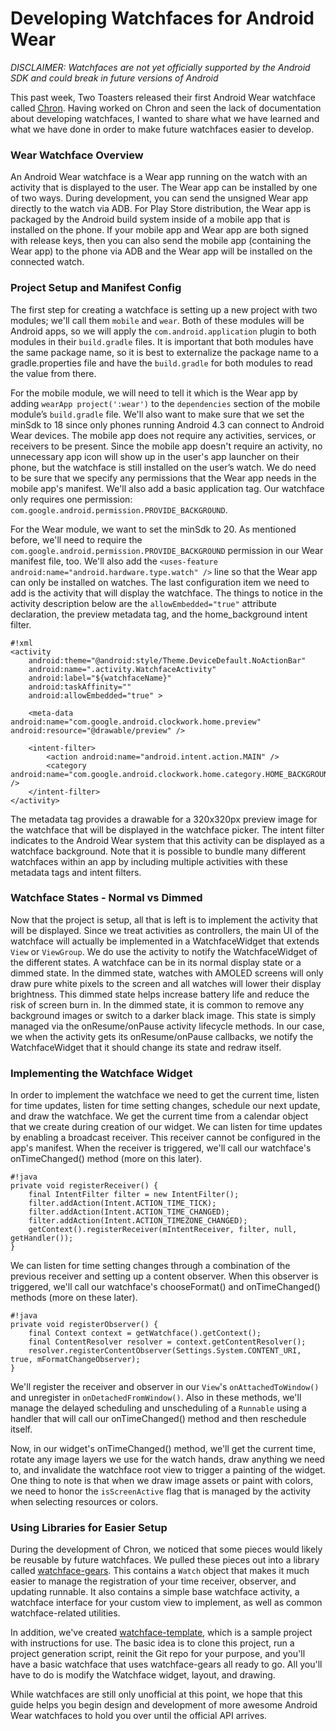 # Developing Watchfaces for Android Wear
<!--
    Author: James Barr
    Categories: development, tools
    Tags: android, wear, watchface
-->

*DISCLAIMER: Watchfaces are not yet officially supported by the Android SDK and could break in future versions of Android*

This past week, Two Toasters released their first Android Wear watchface called [Chron](https://play.google.com/store/apps/details?id=com.twotoasters.chron). Having worked on Chron and seen the lack of documentation about developing watchfaces, I wanted to share what we have learned and what we have done in order to make future watchfaces easier to develop.

### Wear Watchface Overview

An Android Wear watchface is a Wear app running on the watch with an activity that is displayed to the user.  The Wear app can be installed by one of two ways. During development, you can send the unsigned Wear app directly to the watch via ADB. For Play Store distribution, the Wear app is packaged by the Android build system inside of a mobile app that is installed on the phone. If your mobile app and Wear app are both signed with release keys, then you can also send the mobile app (containing the Wear app) to the phone via ADB and the Wear app will be installed on the connected watch.

### Project Setup and Manifest Config

The first step for creating a watchface is setting up a new project with two modules; we'll call them `mobile` and `wear`. Both of these modules will be Android apps, so we will apply the `com.android.application` plugin to both modules in their `build.gradle` files. It is important that both modules have the same package name, so it is best to externalize the package name to a gradle.properties file and have the `build.gradle` for both modules to read the value from there.

For the mobile module, we will need to tell it which is the Wear app by adding `wearApp project(':wear')` to the `dependencies` section of the mobile module’s `build.gradle` file. We'll also want to make sure that we set the minSdk to 18 since only phones running Android 4.3 can connect to Android Wear devices. The mobile app does not require any activities, services, or receivers to be present. Since the mobile app doesn't require an activity, no unnecessary app icon will show up in the user's app launcher on their phone, but the watchface is still installed on the user’s watch. We do need to be sure that we specify any permissions that the Wear app needs in the mobile app's manifest. We'll also add a basic application tag. Our watchface only requires one permission: `com.google.android.permission.PROVIDE_BACKGROUND`.

For the Wear module, we want to set the minSdk to 20. As mentioned before, we'll need to require the `com.google.android.permission.PROVIDE_BACKGROUND` permission in our Wear manifest file, too. We'll also add the `<uses-feature android:name="android.hardware.type.watch" />` line so that the Wear app can only be installed on watches. The last configuration item we need to add is the activity that will display the watchface. The things to notice in the activity description below are the `allowEmbedded="true"` attribute declaration, the preview metadata tag, and the home_background intent filter.

	#!xml
    <activity
        android:theme="@android:style/Theme.DeviceDefault.NoActionBar"
        android:name=".activity.WatchfaceActivity"
        android:label="${watchfaceName}"
        android:taskAffinity=""
        android:allowEmbedded="true" >

        <meta-data android:name="com.google.android.clockwork.home.preview" android:resource="@drawable/preview" />

        <intent-filter>
            <action android:name="android.intent.action.MAIN" />
            <category android:name="com.google.android.clockwork.home.category.HOME_BACKGROUND" />
        </intent-filter>
    </activity>

The metadata tag provides a drawable for a 320x320px preview image for the watchface that will be displayed in the watchface picker. The intent filter indicates to the Android Wear system that this activity can be displayed as a watchface background. Note that it is possible to bundle many different watchfaces within an app by including multiple activities with these metadata tags and intent filters.

### Watchface States - Normal vs Dimmed

Now that the project is setup, all that is left is to implement the activity that will be displayed. Since we treat activities as controllers, the main UI of the watchface will actually be implemented in a WatchfaceWidget that extends `View` or `ViewGroup`. We do use the activity to notify the WatchfaceWidget of the different states. A watchface can be in its normal display state or a dimmed state. In the dimmed state, watches with AMOLED screens will only draw pure white pixels to the screen and all watches will lower their display brightness. This dimmed state helps increase battery life and reduce the risk of screen burn in. In the dimmed state, it is common to remove any background images or switch to a darker black image. This state is simply managed via the onResume/onPause activity lifecycle methods. In our case, we when the activity gets its onResume/onPause callbacks, we notify the WatchfaceWidget that it should change its state and redraw itself.

### Implementing the Watchface Widget

In order to implement the watchface we need to get the current time, listen for time updates, listen for time setting changes, schedule our next update, and draw the watchface. We get the current time from a calendar object that we create during creation of our widget. We can listen for time updates by enabling a broadcast receiver. This receiver cannot be configured in the app's manifest. When the receiver is triggered, we'll call our watchface's onTimeChanged() method (more on this later).

	#!java
	private void registerReceiver() {
		final IntentFilter filter = new IntentFilter();
		filter.addAction(Intent.ACTION_TIME_TICK);
		filter.addAction(Intent.ACTION_TIME_CHANGED);
		filter.addAction(Intent.ACTION_TIMEZONE_CHANGED);
		getContext().registerReceiver(mIntentReceiver, filter, null, getHandler());
	}

We can listen for time setting changes through a combination of the previous receiver and setting up a content observer. When this observer is triggered, we'll call our watchface's chooseFormat() and onTimeChanged() methods (more on these later).

	#!java
	private void registerObserver() {
        final Context context = getWatchface().getContext();
        final ContentResolver resolver = context.getContentResolver();
		resolver.registerContentObserver(Settings.System.CONTENT_URI, true, mFormatChangeObserver);
	}

We'll register the receiver and observer in our `View`'s `onAttachedToWindow()` and unregister in `onDetachedFromWindow()`. Also in these methods, we'll manage the delayed scheduling and unscheduling of a `Runnable` using a handler that will call our onTimeChanged() method and then reschedule itself.

Now, in our widget's onTimeChanged() method, we'll get the current time, rotate any image layers we use for the watch hands, draw anything we need to, and invalidate the watchface root view to trigger a painting of the widget. One thing to note is that when we draw image assets or paint with colors, we need to honor the `isScreenActive` flag that is managed by the activity when selecting resources or colors.

### Using Libraries for Easier Setup

During the development of Chron, we noticed that some pieces would likely be reusable by future watchfaces. We pulled these pieces out into a library called [watchface-gears](https://github.com/twotoasters/watchface-gears). This contains a `Watch` object that makes it much easier to manage the registration of your time receiver, observer, and updating runnable. It also contains a simple base watchface activity, a watchface interface for your custom view to implement, as well as common watchface-related utilities.

In addition, we've created [watchface-template](https://github.com/twotoasters/watchface-template), which is a sample project with instructions for use. The basic idea is to clone this project, run a project generation script, reinit the Git repo for your purpose, and you'll have a basic watchface that uses watchface-gears all ready to go. All you'll have to do is modify the Watchface widget, layout, and drawing.

While watchfaces are still only unofficial at this point, we hope that this guide helps you begin design and development of more awesome Android Wear watchfaces to hold you over until the official API arrives.

